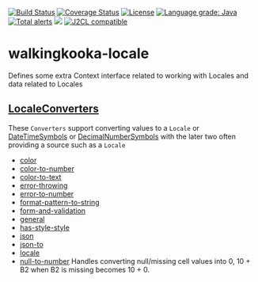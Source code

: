 [![Build Status](https://github.com/mP1/walkingkooka-locale/actions/workflows/build.yaml/badge.svg)](https://github.com/mP1/walkingkooka-locale/actions/workflows/build.yaml/badge.svg)
[![Coverage Status](https://coveralls.io/repos/github/mP1/walkingkooka-locale/badge.svg?branch=master)](https://coveralls.io/repos/github/mP1/walkingkooka-locale?branch=master)
[![License](https://img.shields.io/badge/License-Apache%202.0-blue.svg)](https://opensource.org/licenses/Apache-2.0)
[![Language grade: Java](https://img.shields.io/lgtm/grade/java/g/mP1/walkingkooka-locale.svg?logo=lgtm&logoWidth=18)](https://lgtm.com/projects/g/mP1/walkingkooka-locale/context:java)
[![Total alerts](https://img.shields.io/lgtm/alerts/g/mP1/walkingkooka-locale.svg?logo=lgtm&logoWidth=18)](https://lgtm.com/projects/g/mP1/walkingkooka-locale/alerts/)
![](https://tokei.rs/b1/github/mP1/walkingkooka-locale)
[![J2CL compatible](https://img.shields.io/badge/J2CL-compatible-brightgreen.svg)](https://github.com/mP1/j2cl-central)

# walkingkooka-locale
Defines some extra Context interface related to working with Locales and data related to Locales

## [LocaleConverters](https://github.com/mP1/walkingkooka-locale/blob/master/src/main/java/walkingkooka/locale/convert/LocaleConverters.java)

These `Converters` support converting values to a `Locale` or [DateTimeSymbols](https://github.com/mP1/walkingkooka-datetime/blob/master/src/main/java/walkingkooka/datetime/DateTimeSymbols.java)
or [DecimalNumberSymbols](https://github.com/mP1/walkingkooka-math/blob/master/src/main/java/walkingkooka/math/DecimalNumberSymbols.java)
with the later two often providing a source such as a `Locale`

- [color](https://github.com/mP1/walkingkooka-spreadsheet/blob/master/src/main/java/walkingkooka/spreadsheet/convert/SpreadsheetConverters.java)
- [color-to-number](https://github.com/mP1/walkingkooka-color/blob/master/src/main/java/walkingkooka/color/convert/ColorToNumberConverter.java)
- [color-to-text](https://github.com/mP1/walkingkooka-color/blob/master/src/main/java/walkingkooka/color/convert/ColorToTextConverter.java)
- [error-throwing](https://github.com/mP1/walkingkooka-spreadsheet/blob/master/src/main/java/walkingkooka/spreadsheet/convert/SpreadsheetConverterSpreadsheetErrorThrowing.java)
- [error-to-number](https://github.com/mP1/walkingkooka-spreadsheet/blob/master/src/main/java/walkingkooka/spreadsheet/convert/SpreadsheetConverterSpreadsheetErrorToNumber.java)
- [format-pattern-to-string](https://github.com/mP1/walkingkooka-spreadsheet/blob/master/src/main/java/walkingkooka/spreadsheet/convert/SpreadsheetConverterFormatPatternToString.java)
- [form-and-validation](https://github.com/mP1/walkingkooka-spreadsheet/blob/master/src/main/java/walkingkooka/spreadsheet/convert/SpreadsheetConverters.java)
- [general](https://github.com/mP1/walkingkooka-spreadsheet/blob/master/src/main/java/walkingkooka/spreadsheet/convert/SpreadsheetConverterGeneral.java)
- [has-style-style](https://github.com/mP1/walkingkooka-tree-text/blob/master/src/main/java/walkingkooka/tree/text/convert/HasTextStyleToTextStyleConverter.java)
- [json](https://github.com/mP1/walkingkooka-spreadsheet/blob/master/src/main/java/walkingkooka/spreadsheet/convert/SpreadsheetConverters.java)
- [json-to](https://github.com/mP1/walkingkooka-tree-json-convert/blob/master/src/main/java/walkingkooka/tree/json/convert/JsonNodeToUnmarshallingConverter.java)
- [locale](https://github.com/mP1/walkingkooka-spreadsheet/blob/master/src/main/java/walkingkooka/spreadsheet/convert/SpreadsheetConverters.java)
- [null-to-number](https://github.com/mP1/walkingkooka-spreadsheet/blob/master/src/main/java/walkingkooka/spreadsheet/convert/SpreadsheetConverterNullToNumber.java) Handles converting null/missing cell values into 0, 10 + B2 when B2 is missing becomes 10 + 0. 
